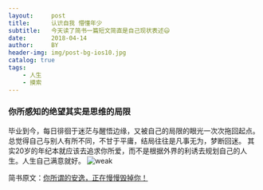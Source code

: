 ```yaml
---
layout:     post
title:      认识自我 懵懂年少
subtitle:   今天读了简书一篇短文简直是自己现状表述😃
date:       2018-04-14
author:     BY
header-img: img/post-bg-ios10.jpg
catalog: true
tags:
    - 人生
    - 摸索
---
```



### 你所感知的绝望其实是思维的局限

毕业到今，每日徘徊于迷茫与醒悟边缘，又被自己的局限的眼光一次次拖回起点。总觉得自己与别人有所不同，不甘于平庸，结局往往是凡事无为，梦断回迷。
其实20岁的年纪本就应该去追求你所爱，而不是根据外界的利诱去规划自己的人生。人生自己满意就好。
![weak](https://cl.ly/0i3D1q250I2G)







简书原文：[你所谓的安逸，正在慢慢毁掉你！](https://www.jianshu.com/p/c75536342335)